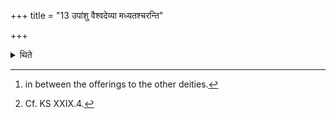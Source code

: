 +++
title = "13 उपांशु वैश्वदेव्या मध्यतश्चरन्ति"

+++

<details><summary>थिते</summary>

13. They perform (the sacrifice of the Anūbandhyā) to Viśvedevas in between[^1] and inaudibly.[^2]  

[^1]: in between the offerings to the other deities.  

[^2]: Cf. KS XXIX.4.  
</details>
